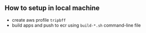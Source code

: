 ## How to setup in local machine
* create aws profile `tripbff`
* build apps and push to ecr using `build-*.sh` command-line file
